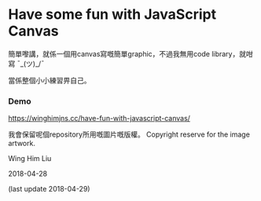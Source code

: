 # Have some fun with JavaScript Canvas

簡單嚟講，就係一個用canvas寫嘅簡單graphic，不過我無用code library，就咁寫 ¯\_(ツ)_/¯

當係整個小小練習畀自己。

### Demo
https://winghimjns.cc/have-fun-with-javascript-canvas/

我會保留呢個repository所用嘅圖片嘅版權。
Copyright reserve for the image artwork. 

Wing Him Liu

2018-04-28

(last update 2018-04-29)
